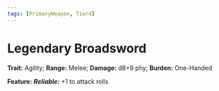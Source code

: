 ```yaml
---
tags: [PrimaryWeapon, Tier4]
---
```

# Legendary Broadsword

**Trait:** Agility; **Range:** Melee; **Damage:** d8+9 phy; **Burden:** One-Handed

**Feature:** ***Reliable:*** +1 to attack rolls
